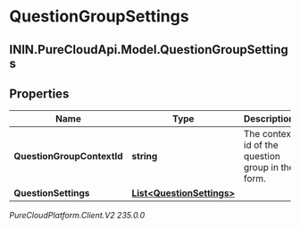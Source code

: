 # QuestionGroupSettings

## ININ.PureCloudApi.Model.QuestionGroupSettings

## Properties

|Name | Type | Description | Notes|
|------------ | ------------- | ------------- | -------------|
| **QuestionGroupContextId** | **string** | The context id of the question group in the form. | [optional] |
| **QuestionSettings** | [**List&lt;QuestionSettings&gt;**](QuestionSettings) |  | [optional] |



_PureCloudPlatform.Client.V2 235.0.0_
